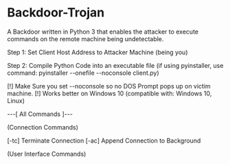 # Backdoor-Trojan
A Backdoor written in Python 3 that enables the attacker to execute commands on the remote machine being undetectable.

Step 1: Set Client Host Address to Attacker Machine (being you)

Step 2: Compile Python Code into an executable file (if using pyinstaller, use command: pyinstaller --onefile --noconsole client.py)

[!] Make Sure you set --noconsole so no DOS Prompt pops up on victim machine.
[!] Works better on Windows 10 (compatible with: Windows 10, Linux)

---[ All Commands ]---

(Connection Commands)

[-tc] Terminate Connection
[-ac] Append Connection to Background

(User Interface Commands)

